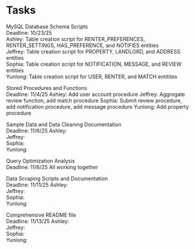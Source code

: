 # Tasks  
MySQL Database Schema Scripts  
Deadline: 10/23/25  
Ashley: Table creation script for RENTER_PREFERENCES, RENTER_SETTINGS, HAS_PREFERENCE, and NOTIFIES entities  
Jeffrey: Table creation script for PROPERTY, LANDLORD, and ADDRESS entities  
Sophia: Table creation script for NOTIFICATION, MESSAGE, and REVIEW entities  
Yunlong: Table creation script for USER, RENTER, and MATCH entitites  

Stored Procedures and Functions  
Deadline: 11/4/25
Ashley:  Add user account procedure
Jeffrey: Aggregate review function, add match procedure
Sophia:  Submit review procedure, add notification procedure, add message procedure
Yunlong: Add property procedure  
  
Sample Data and Data Cleaning Documentation  
Deadline:  11/6/25
Ashley:  
Jeffrey:  
Sophia:  
Yunlong:  
  
Query Optimization Analysis  
Deadline:  11/6/25
All working together

Data Scraping Scripts and Documentation  
Deadline: 11/11/25
Ashley:  
Jeffrey:  
Sophia:  
Yunlong:  
  
Comprehensive README file  
Deadline:  11/13/25
Ashley:  
Jeffrey:  
Sophia:  
Yunlong:  
